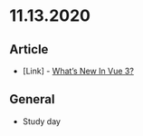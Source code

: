 # 11.13.2020

## Article

- \[Link\] - [What’s New In Vue 3?](https://www.smashingmagazine.com/2020/11/new-vue3-update/)

## General

- Study day
